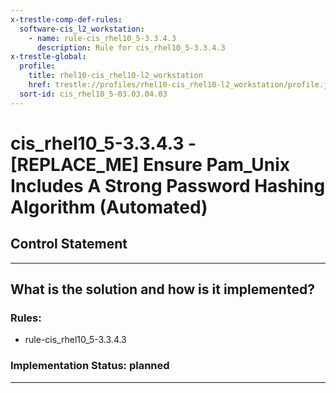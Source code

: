 ```yaml
---
x-trestle-comp-def-rules:
  software-cis_l2_workstation:
    - name: rule-cis_rhel10_5-3.3.4.3
      description: Rule for cis_rhel10_5-3.3.4.3
x-trestle-global:
  profile:
    title: rhel10-cis_rhel10-l2_workstation
    href: trestle://profiles/rhel10-cis_rhel10-l2_workstation/profile.json
  sort-id: cis_rhel10_5-03.03.04.03
---
```


# cis_rhel10_5-3.3.4.3 - \[REPLACE_ME\] Ensure Pam_Unix Includes A Strong Password Hashing Algorithm (Automated)

## Control Statement

______________________________________________________________________

## What is the solution and how is it implemented?

<!-- For implementation status enter one of: implemented, partial, planned, alternative, not-applicable -->

<!-- Note that the list of rules under ### Rules: is read-only and changes will not be captured after assembly to JSON -->

<!-- Add control implementation description here for control: cis_rhel10_5-3.3.4.3 -->

### Rules:

  - rule-cis_rhel10_5-3.3.4.3

### Implementation Status: planned

______________________________________________________________________
